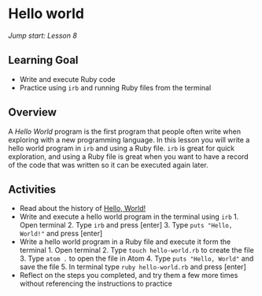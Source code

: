 # Hello world
_Jump start: Lesson 8_

## Learning Goal
* Write and execute Ruby code
* Practice using `irb` and running Ruby files from the terminal

## Overview
A _Hello World_ program is the first program that people often write when exploring with a new programming language. In this lesson you will write a hello world program in `irb` and using a Ruby file. `irb` is great for quick exploration, and using a Ruby file is great when you want to have a record of the code that was written so it can be executed again later.

## Activities
* Read about the history of [Hello, World!](https://en.wikipedia.org/wiki/%22Hello,_World!%22_program)
* Write and execute a hello world program in the terminal using `irb`
		1. Open terminal
		2. Type `irb` and press [enter]
		3. Type `puts "Hello, World!"` and press [enter]
* Write a hello world program in a Ruby file and execute it form the terminal
		1. Open terminal
		2. Type `touch hello-world.rb` to create the file
		3. Type `atom .` to open the file in Atom
		4. Type `puts "Hello, World"` and save the file
		5. In terminal type `ruby hello-world.rb` and press [enter]
* Reflect on the steps you completed, and try them a few more times without referencing the instructions to practice
